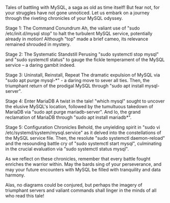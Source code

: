Tales of battling with MySQL, a saga as old as time itself! But fear not, for your struggles have not gone unnoticed. Let us embark on a journey through the riveting chronicles of your MySQL odyssey.

Stage 1: The Command Conundrum Ah, the valiant use of "sudo /etc/init.d/mysql stop" to halt the turbulent MySQL service, potentially already in motion! Although "top" made a brief cameo, its relevance remained shrouded in mystery.

Stage 2: The Systematic Standstill Perusing "sudo systemctl stop mysql" and "sudo systemctl status" to gauge the fickle temperament of the MySQL service – a daring gambit indeed.

Stage 3: Uninstall, Reinstall, Repeat The dramatic expulsion of MySQL via "sudo apt purge mysql-*" - a daring move to sever all ties. Then, the triumphant return of the prodigal MySQL through "sudo apt install mysql-server".

Stage 4: Enter MariaDB A twist in the tale! "which mysql" sought to uncover the elusive MySQL's location, followed by the tumultuous takedown of MariaDB via "sudo apt purge mariadb-server". And lo, the grand reclamation of MariaDB through "sudo apt install mariadb*".

Stage 5: Configuration Chronicles Behold, the unyielding spirit in "sudo vi /etc/systemd/system/mysql.service" as it delved into the constellations of the MySQL service file. Then, the resolute "sudo systemctl daemon-reload" and the resounding battle cry of "sudo systemctl start mysql", culminating in the crucial evaluation via "sudo systemctl status mysql".

As we reflect on these chronicles, remember that every battle fought enriches the warrior within. May the bards sing of your perseverance, and may your future encounters with MySQL be filled with tranquility and data harmony.

Alas, no diagrams could be conjured, but perhaps the imagery of triumphant servers and valiant commands shall linger in the minds of all who read this tale!
